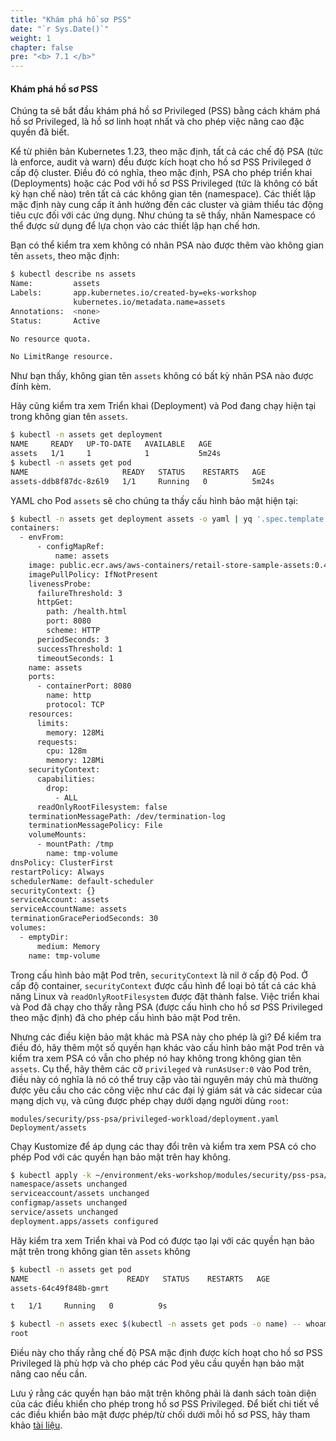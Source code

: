 ```yaml
---
title: "Khám phá hồ sơ PSS"
date: "`r Sys.Date()`"
weight: 1
chapter: false
pre: "<b> 7.1 </b>"
---
```


#### Khám phá hồ sơ PSS

Chúng ta sẽ bắt đầu khám phá hồ sơ Privileged (PSS) bằng cách khám phá hồ sơ Privileged, là hồ sơ linh hoạt nhất và cho phép việc nâng cao đặc quyền đã biết.

Kể từ phiên bản Kubernetes 1.23, theo mặc định, tất cả các chế độ PSA (tức là enforce, audit và warn) đều được kích hoạt cho hồ sơ PSS Privileged ở cấp độ cluster. Điều đó có nghĩa, theo mặc định, PSA cho phép triển khai (Deployments) hoặc các Pod với hồ sơ PSS Privileged (tức là không có bất kỳ hạn chế nào) trên tất cả các không gian tên (namespace). Các thiết lập mặc định này cung cấp ít ảnh hưởng đến các cluster và giảm thiểu tác động tiêu cực đối với các ứng dụng. Như chúng ta sẽ thấy, nhãn Namespace có thể được sử dụng để lựa chọn vào các thiết lập hạn chế hơn.

Bạn có thể kiểm tra xem không có nhãn PSA nào được thêm vào không gian tên `assets`, theo mặc định:

```bash
$ kubectl describe ns assets 
Name:         assets
Labels:       app.kubernetes.io/created-by=eks-workshop
              kubernetes.io/metadata.name=assets
Annotations:  <none>
Status:       Active

No resource quota.

No LimitRange resource.
```

Như bạn thấy, không gian tên `assets` không có bất kỳ nhãn PSA nào được đính kèm.

Hãy cũng kiểm tra xem Triển khai (Deployment) và Pod đang chạy hiện tại trong không gian tên `assets`.

```bash
$ kubectl -n assets get deployment
NAME     READY   UP-TO-DATE   AVAILABLE   AGE
assets   1/1     1            1           5m24s
$ kubectl -n assets get pod
NAME                     READY   STATUS    RESTARTS   AGE
assets-ddb8f87dc-8z6l9   1/1     Running   0          5m24s
```

YAML cho Pod `assets` sẽ cho chúng ta thấy cấu hình bảo mật hiện tại:

```bash
$ kubectl -n assets get deployment assets -o yaml | yq '.spec.template.spec'
containers:
  - envFrom:
      - configMapRef:
          name: assets
    image: public.ecr.aws/aws-containers/retail-store-sample-assets:0.4.0
    imagePullPolicy: IfNotPresent
    livenessProbe:
      failureThreshold: 3
      httpGet:
        path: /health.html
        port: 8080
        scheme: HTTP
      periodSeconds: 3
      successThreshold: 1
      timeoutSeconds: 1
    name: assets
    ports:
      - containerPort: 8080
        name: http
        protocol: TCP
    resources:
      limits:
        memory: 128Mi
      requests:
        cpu: 128m
        memory: 128Mi
    securityContext:
      capabilities:
        drop:
          - ALL
      readOnlyRootFilesystem: false
    terminationMessagePath: /dev/termination-log
    terminationMessagePolicy: File
    volumeMounts:
      - mountPath: /tmp
        name: tmp-volume
dnsPolicy: ClusterFirst
restartPolicy: Always
schedulerName: default-scheduler
securityContext: {}
serviceAccount: assets
serviceAccountName: assets
terminationGracePeriodSeconds: 30
volumes:
  - emptyDir:
      medium: Memory
    name: tmp-volume
```

Trong cấu hình bảo mật Pod trên, `securityContext` là nil ở cấp độ Pod. Ở cấp độ container, `securityContext` được cấu hình để loại bỏ tất cả các khả năng Linux và `readOnlyRootFilesystem` được đặt thành false. Việc triển khai và Pod đã chạy cho thấy rằng PSA (được cấu hình cho hồ sơ PSS Privileged theo mặc định) đã cho phép cấu hình bảo mật Pod trên.

Nhưng các điều kiện bảo mật khác mà PSA này cho phép là gì? Để kiểm tra điều đó, hãy thêm một số quyền hạn khác vào cấu hình bảo mật Pod trên và kiểm tra xem PSA có vẫn cho phép nó hay không trong không gian tên `assets`. Cụ thể, hãy thêm các cờ `privileged` và `runAsUser:0` vào Pod trên, điều này có nghĩa là nó có thể truy cập vào tài nguyên máy chủ mà thường được yêu cầu cho các công việc như các đại lý giám sát và các sidecar của mạng dịch vụ, và cũng được phép chạy dưới dạng người dùng `root`:

```kustomization
modules/security/pss-psa/privileged-workload/deployment.yaml
Deployment/assets
```

Chạy Kustomize để áp dụng các thay đổi trên và kiểm tra xem PSA có cho phép Pod với các quyền hạn bảo mật trên hay không.

```bash
$ kubectl apply -k ~/environment/eks-workshop/modules/security/pss-psa/privileged-workload
namespace/assets unchanged
serviceaccount/assets unchanged
configmap/assets unchanged
service/assets unchanged
deployment.apps/assets configured
```

Hãy kiểm tra xem Triển khai và Pod có được tạo lại với các quyền hạn bảo mật trên trong không gian tên `assets` không

```bash
$ kubectl -n assets get pod
NAME                      READY   STATUS    RESTARTS   AGE
assets-64c49f848b-gmrt

t   1/1     Running   0          9s

$ kubectl -n assets exec $(kubectl -n assets get pods -o name) -- whoami
root
```

Điều này cho thấy rằng chế độ PSA mặc định được kích hoạt cho hồ sơ PSS Privileged là phù hợp và cho phép các Pod yêu cầu quyền hạn bảo mật nâng cao nếu cần.

Lưu ý rằng các quyền hạn bảo mật trên không phải là danh sách toàn diện của các điều khiển cho phép trong hồ sơ PSS Privileged. Để biết chi tiết về các điều khiển bảo mật được phép/từ chối dưới mỗi hồ sơ PSS, hãy tham khảo [tài liệu](https://kubernetes.io/docs/concepts/security/pod-security-standards/).